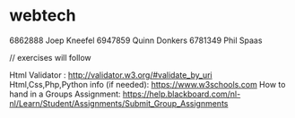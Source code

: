 # webtech

6862888 Joep Kneefel
6947859 Quinn Donkers 
6781349 Phil Spaas

// exercises will follow

Html Validator : http://validator.w3.org/#validate_by_uri
Html,Css,Php,Python info (if needed): https://www.w3schools.com
How to hand in a Groups Assignment: https://help.blackboard.com/nl-nl/Learn/Student/Assignments/Submit_Group_Assignments
